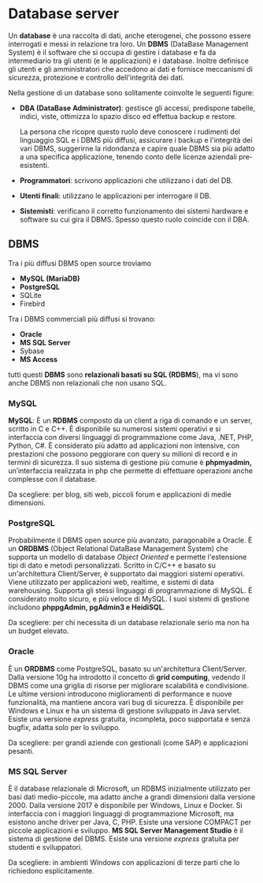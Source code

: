 ﻿# Database server

Un **database** è una raccolta di dati, anche eterogenei, che possono essere interrogati e messi in relazione tra loro. Un **DBMS** (DataBase Management System) è il software che si occupa di gestire i database e fa da intermediario tra gli utenti (e le applicazioni) e i database. Inoltre definisce gli utenti e gli amministratori che accedono ai dati e fornisce meccanismi di sicurezza, protezione e controllo dell'integrità dei dati.

Nella gestione di un database sono solitamente coinvolte le seguenti figure:

- **DBA (DataBase Administrator)**: gestisce gli accessi, predispone tabelle, indici, viste, ottimizza lo spazio disco ed effettua backup e restore.
    
    La persona che ricopre questo ruolo deve conoscere i rudimenti del linguaggio SQL e i DBMS più diffusi, assicurare i backup e l'integrità dei vari DBMS, suggerirne la ridondanza e capire quale DBMS sia più adatto a una specifica applicazione, tenendo conto delle licenze aziendali pre-esistenti.
    
- **Programmatori**: scrivono applicazioni che utilizzano i dati del DB.
- **Utenti finali**: utilizzano le applicazioni per interrogare il DB.
- **Sistemisti**: verificano il corretto funzionamento dei sistemi hardware e software su cui gira il DBMS. Spesso questo ruolo coincide con il DBA.

## DBMS

Tra i più diffusi DBMS open source troviamo

- **MySQL (MariaDB)**
- **PostgreSQL**
- SQLite
- Firebird

Tra i DBMS commerciali più diffusi si trovano:

- **Oracle**
- **MS SQL Server**
- Sybase
- **MS Access**

tutti questi **DBMS** sono **relazionali basati su SQL (RDBMS**), ma vi sono anche DBMS non relazionali che non usano SQL.

### MySQL

**MySQL**: È un **RDBMS** composto da un client a riga di comando e un server, scritto in C e C++. È disponibile su numerosi sistemi operativi e si interfaccia con diversi linguaggi di programmazione come Java, .NET, PHP, Python, C#. È considerato più adatto ad applicazioni non intensive, con prestazioni che possono peggiorare con query su milioni di record e in termini di sicurezza. Il suo sistema di gestione più comune è **phpmyadmin,** un’interfaccia realizzata in php che permette di effettuare operazioni anche complesse con il database.

Da scegliere: per blog, siti web, piccoli forum e applicazioni di medie dimensioni.

### **PostgreSQL**

Probabilmente il DBMS open source più avanzato, paragonabile a Oracle. È un **ORDBMS** (Object Relational DataBase Management System) che supporta un modello di database *Object Oriented* e permette l'estensione tipi di dato e metodi personalizzati. Scritto in C/C++ e basato su un'architettura Client/Server, è supportato dai maggiori sistemi operativi. Viene utilizzato per applicazioni web, realtime, e sistemi di data warehousing. Supporta gli stessi linguaggi di programmazione di MySQL. È considerato molto sicuro, e più veloce di MySQL. I suoi sistemi di gestione includono **phppgAdmin, pgAdmin3 e HeidiSQL**.

Da scegliere: per chi necessita di un database relazionale serio ma non ha un budget elevato.

### **Oracle**

È un **ORDBMS** come PostgreSQL, basato su un'architettura Client/Server. Dalla versione 10g ha introdotto il concetto di **grid computing**, vedendo il DBMS come una griglia di risorse per migliorare scalabilità e condivisione. Le ultime versioni introducono miglioramenti di performance e nuove funzionalità, ma mantiene ancora vari bug di sicurezza. È disponibile per Windows e Linux e ha un sistema di gestione sviluppato in Java servlet. Esiste una versione *express* gratuita, incompleta, poco supportata e senza bugfix, adatta solo per lo sviluppo.

Da scegliere: per grandi aziende con gestionali (come SAP) e applicazioni pesanti.

### **MS SQL Server**

È il database relazionale di Microsoft, un RDBMS inizialmente utilizzato per basi dati medio-piccole, ma adatto anche a grandi dimensioni dalla versione 2000. Dalla versione 2017 è disponibile per Windows, Linux e Docker. Si interfaccia con i maggiori linguaggi di programmazione Microsoft, ma esistono anche driver per Java, C, PHP. Esiste una versione COMPACT per piccole applicazioni e sviluppo. **MS SQL Server Management Studio** è il sistema di gestione del DBMS. Esiste una versione *express* gratuita per studenti e sviluppatori.

Da scegliere: in ambienti Windows con applicazioni di terze parti che lo richiedono esplicitamente.
